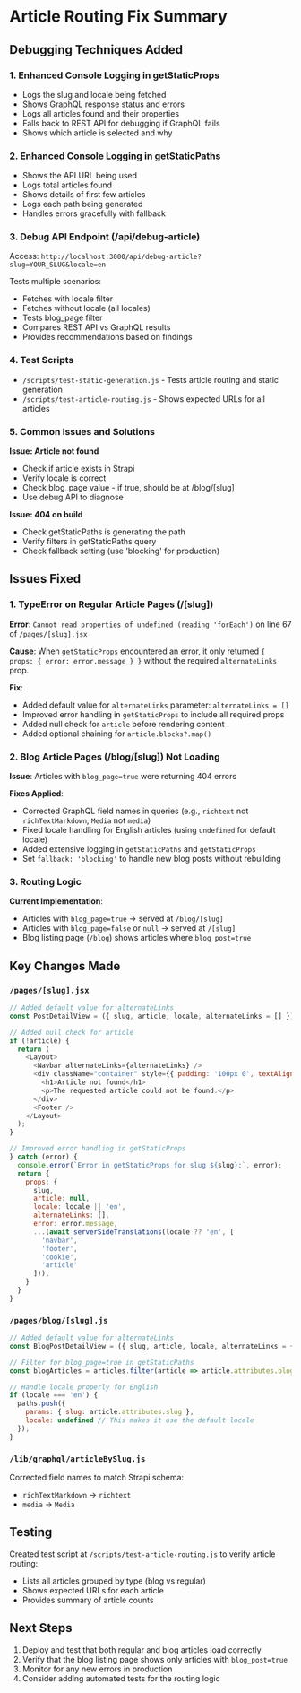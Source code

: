 # Article Routing Fix Summary

## Debugging Techniques Added

### 1. Enhanced Console Logging in getStaticProps
- Logs the slug and locale being fetched
- Shows GraphQL response status and errors
- Logs all articles found and their properties
- Falls back to REST API for debugging if GraphQL fails
- Shows which article is selected and why

### 2. Enhanced Console Logging in getStaticPaths
- Shows the API URL being used
- Logs total articles found
- Shows details of first few articles
- Logs each path being generated
- Handles errors gracefully with fallback

### 3. Debug API Endpoint (/api/debug-article)
Access: `http://localhost:3000/api/debug-article?slug=YOUR_SLUG&locale=en`

Tests multiple scenarios:
- Fetches with locale filter
- Fetches without locale (all locales)
- Tests blog_page filter
- Compares REST API vs GraphQL results
- Provides recommendations based on findings

### 4. Test Scripts
- `/scripts/test-static-generation.js` - Tests article routing and static generation
- `/scripts/test-article-routing.js` - Shows expected URLs for all articles

### 5. Common Issues and Solutions

**Issue: Article not found**
- Check if article exists in Strapi
- Verify locale is correct
- Check blog_page value - if true, should be at /blog/[slug]
- Use debug API to diagnose

**Issue: 404 on build**
- Check getStaticPaths is generating the path
- Verify filters in getStaticPaths query
- Check fallback setting (use 'blocking' for production)

## Issues Fixed

### 1. TypeError on Regular Article Pages (/[slug])
**Error**: `Cannot read properties of undefined (reading 'forEach')` on line 67 of `/pages/[slug].jsx`

**Cause**: When `getStaticProps` encountered an error, it only returned `{ props: { error: error.message } }` without the required `alternateLinks` prop.

**Fix**: 
- Added default value for `alternateLinks` parameter: `alternateLinks = []`
- Improved error handling in `getStaticProps` to include all required props
- Added null check for `article` before rendering content
- Added optional chaining for `article.blocks?.map()`

### 2. Blog Article Pages (/blog/[slug]) Not Loading
**Issue**: Articles with `blog_page=true` were returning 404 errors

**Fixes Applied**:
- Corrected GraphQL field names in queries (e.g., `richtext` not `richTextMarkdown`, `Media` not `media`)
- Fixed locale handling for English articles (using `undefined` for default locale)
- Added extensive logging in `getStaticPaths` and `getStaticProps`
- Set `fallback: 'blocking'` to handle new blog posts without rebuilding

### 3. Routing Logic
**Current Implementation**:
- Articles with `blog_page=true` → served at `/blog/[slug]`
- Articles with `blog_page=false` or `null` → served at `/[slug]`
- Blog listing page (`/blog`) shows articles where `blog_post=true`

## Key Changes Made

### `/pages/[slug].jsx`
```javascript
// Added default value for alternateLinks
const PostDetailView = ({ slug, article, locale, alternateLinks = [] }) => {

// Added null check for article
if (!article) {
  return (
    <Layout>
      <Navbar alternateLinks={alternateLinks} />
      <div className="container" style={{ padding: '100px 0', textAlign: 'center' }}>
        <h1>Article not found</h1>
        <p>The requested article could not be found.</p>
      </div>
      <Footer />
    </Layout>
  );
}

// Improved error handling in getStaticProps
} catch (error) {
  console.error(`Error in getStaticProps for slug ${slug}:`, error);
  return {
    props: {
      slug,
      article: null,
      locale: locale || 'en',
      alternateLinks: [],
      error: error.message,
      ...(await serverSideTranslations(locale ?? 'en', [
        'navbar',
        'footer',
        'cookie',
        'article'
      ])),
    }
  }
}
```

### `/pages/blog/[slug].js`
```javascript
// Added default value for alternateLinks
const BlogPostDetailView = ({ slug, article, locale, alternateLinks = {} }) => {

// Filter for blog_page=true in getStaticPaths
const blogArticles = articles.filter(article => article.attributes.blog_page === true);

// Handle locale properly for English
if (locale === 'en') {
  paths.push({
    params: { slug: article.attributes.slug },
    locale: undefined // This makes it use the default locale
  });
}
```

### `/lib/graphql/articleBySlug.js`
Corrected field names to match Strapi schema:
- `richTextMarkdown` → `richtext`
- `media` → `Media`

## Testing

Created test script at `/scripts/test-article-routing.js` to verify article routing:
- Lists all articles grouped by type (blog vs regular)
- Shows expected URLs for each article
- Provides summary of article counts

## Next Steps

1. Deploy and test that both regular and blog articles load correctly
2. Verify that the blog listing page shows only articles with `blog_post=true`
3. Monitor for any new errors in production
4. Consider adding automated tests for the routing logic